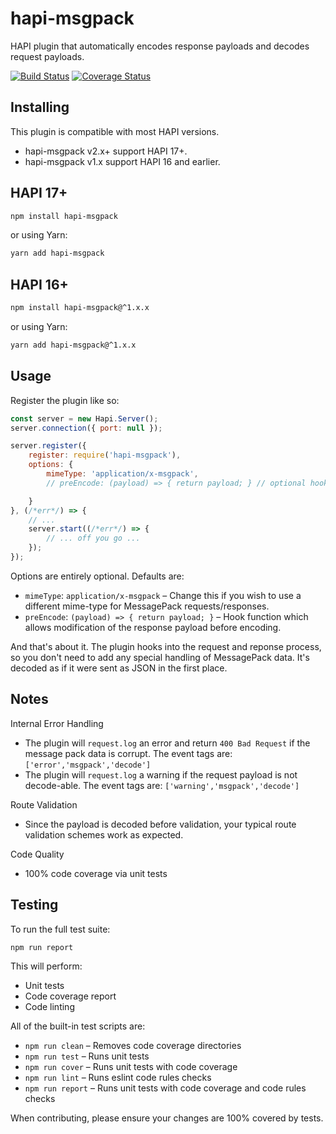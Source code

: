 # hapi-msgpack

HAPI plugin that automatically encodes response payloads and decodes request payloads. 

[![Build Status](https://travis-ci.org/kfitzgerald/hapi-msgpack.svg?branch=master)](https://travis-ci.org/kfitzgerald/hapi-msgpack) [![Coverage Status](https://coveralls.io/repos/github/kfitzgerald/hapi-msgpack/badge.svg?branch=master)](https://coveralls.io/github/kfitzgerald/hapi-msgpack?branch=master)

## Installing

This plugin is compatible with most HAPI versions. 

 * hapi-msgpack v2.x+ support HAPI 17+. 
 * hapi-msgpack v1.x support HAPI 16 and earlier. 

## HAPI 17+

```sh
npm install hapi-msgpack
```

or using Yarn:

```sh
yarn add hapi-msgpack
```

## HAPI 16+

```sh
npm install hapi-msgpack@^1.x.x
```

or using Yarn:

```sh
yarn add hapi-msgpack@^1.x.x
```

## Usage

Register the plugin like so:

```js
const server = new Hapi.Server();
server.connection({ port: null });

server.register({
    register: require('hapi-msgpack'),
    options: {
        mimeType: 'application/x-msgpack',
        // preEncode: (payload) => { return payload; } // optional hook to modify payload before encoding

    }
}, (/*err*/) => {
    // ...
    server.start((/*err*/) => {
        // ... off you go ...
    });
});

```

Options are entirely optional. Defaults are:
 * `mimeType`: `application/x-msgpack` – Change this if you wish to use a different mime-type for MessagePack requests/responses.
 * `preEncode`: `(payload) => { return payload; }` – Hook function which allows modification of the response payload before encoding.  
 
And that's about it. The plugin hooks into the request and reponse process, so you don't need to add any special 
handling of MessagePack data. It's decoded as if it were sent as JSON in the first place.

## Notes

Internal Error Handling
 * The plugin will `request.log` an error and return `400 Bad Request` if the message pack data is corrupt. The event tags are: `['error','msgpack','decode']`
 * The plugin will `request.log` a warning if the request payload is not decode-able. The event tags are: `['warning','msgpack','decode']`
  
Route Validation
 * Since the payload is decoded before validation, your typical route validation schemes work as expected.
 
Code Quality
 * 100% code coverage via unit tests
 
## Testing

To run the full test suite:

```sh
npm run report
```

This will perform:
* Unit tests
* Code coverage report
* Code linting

All of the built-in test scripts are:

 * `npm run clean` – Removes code coverage directories
 * `npm run test` – Runs unit tests
 * `npm run cover` – Runs unit tests with code coverage
 * `npm run lint` – Runs eslint code rules checks
 * `npm run report` – Runs unit tests with code coverage and code rules checks
 
 
When contributing, please ensure your changes are 100% covered by tests. 
